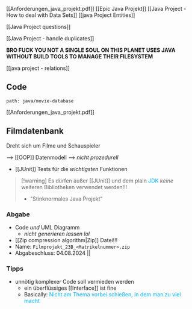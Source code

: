 [[Anforderungen_java_projekt.pdf]]
[[Epic Java Projekt]]
[[Java Project - How to deal with Data Sets]]
[[java Project Entities]]

[[Java Project questions]]

[[Java Project - handle duplicates]]

**BRO FUCK YOU NOT A SINGLE SOUL ON THIS PLANET USES JAVA WITHOUT BUILD TOOLS TO MANAGE THEIR FILESYSTEM**

[[java project - relations]]



## Code
```expander
path: java/movie-database
```
[[Anforderungen_java_projekt.pdf]]


## Filmdatenbank
Dreht sich um Filme und Schauspieler

--> [[OOP]] Datenmodell --> _nicht prozedurell_
- [[JUnit]] Tests für die _wichtigsten_ Funktionen

> [!warning] Es dürfen außer [[JUnit]] und dem plain <span style="color:rgb(0, 176, 240)">JDK</span> _keine_ weiteren Bibliotheken verwendet werden!!!
> - "Stinknormales Java Projekt"

### Abgabe
- Code _und_ UML Diagramm
	- _nicht generieren lassen lol_ 
- [[Zip compression algorithm|Zip]] Datei!!!
- Name: `Filmprojekt_23B_<Matrikelnummer>.zip`
- Abgabeschluss: 04.08.2024
||

### Tipps
- unnötig komplexer Code soll vermieden werden
	- ein überflüssiges [[Interface]] ist fine
	- Basically: <span style="color:rgb(0, 176, 240)">Nicht am Thema vorbei schießen, in dem man zu viel macht</span> 